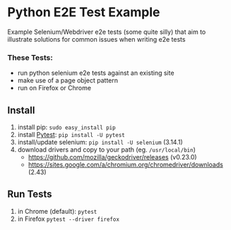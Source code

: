 # Python E2E Test Example
Example Selenium/Webdriver e2e tests (some quite silly) that aim to illustrate solutions for common issues when writing e2e tests

### These Tests:
* run python selenium e2e tests against an existing site
* make use of a page object pattern
* run on Firefox or Chrome

## Install
1. install pip: `sudo easy_install pip`
1. install [Pytest](https:pytest.org): `pip install -U pytest`
1. install/update selenium: `pip install -U selenium` (3.14.1)
1. download drivers and copy to your path (eg. `/usr/local/bin`)
    - https://github.com/mozilla/geckodriver/releases (v0.23.0)
    - https://sites.google.com/a/chromium.org/chromedriver/downloads (2.43)

## Run Tests
1. in Chrome (default): `pytest`
1. in Firefox `pytest --driver firefox`